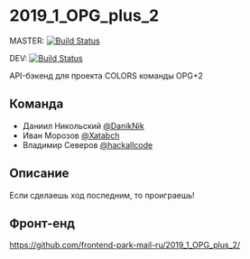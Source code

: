 # 2019_1_OPG_plus_2
MASTER: [![Build Status](https://travis-ci.org/go-park-mail-ru/2019_1_OPG_plus_2.svg?branch=master)](https://travis-ci.org/go-park-mail-ru/2019_1_OPG_plus_2)

DEV: [![Build Status](https://travis-ci.org/go-park-mail-ru/2019_1_OPG_plus_2.svg?branch=dev)](https://travis-ci.org/go-park-mail-ru/2019_1_OPG_plus_2)

API-бэкенд для проекта COLORS команды OPG+2 
## Команда
 - Даниил Никольcкий [@DanikNik](https://github.com/DanikNik)
 - Иван Морозов [@Xatabch](https://github.com/Xatabch)
 - Владимир Северов [@hackallcode](https://github.com/hackallcode)

## Описание
  Если сделаешь ход последним, то проиграешь!

## Фронт-енд
https://github.com/frontend-park-mail-ru/2019_1_OPG_plus_2/
